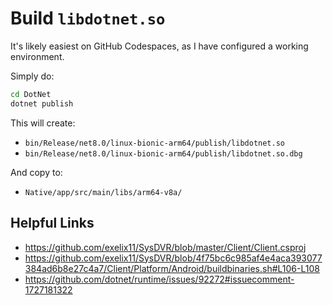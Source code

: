 # Build `libdotnet.so`

It's likely easiest on GitHub Codespaces, as I have configured a working environment.

Simply do:

```sh
cd DotNet
dotnet publish
```

This will create:

* `bin/Release/net8.0/linux-bionic-arm64/publish/libdotnet.so`
* `bin/Release/net8.0/linux-bionic-arm64/publish/libdotnet.so.dbg`

And copy to:

* `Native/app/src/main/libs/arm64-v8a/`

## Helpful Links

* https://github.com/exelix11/SysDVR/blob/master/Client/Client.csproj
* https://github.com/exelix11/SysDVR/blob/4f75bc6c985af4e4aca393077384ad6b8e27c4a7/Client/Platform/Android/buildbinaries.sh#L106-L108
* https://github.com/dotnet/runtime/issues/92272#issuecomment-1727181322
